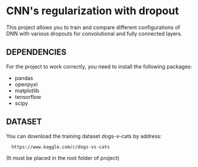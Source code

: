 CNN's regularization with dropout
=================================
This project allows you to train and compare different configurations of DNN
with various dropouts for convolutional and fully connected layers.

DEPENDENCIES
------------
For the project to work correctly, you need to install the following packages:

 * pandas 
 * openpyxl
 * matplotlib
 * tensorflow
 * scipy

DATASET
------------

You can download the training dataset dogs-v-cats by address:

      https://www.kaggle.com/c/dogs-vs-cats

(It must be placed in the root folder of project)